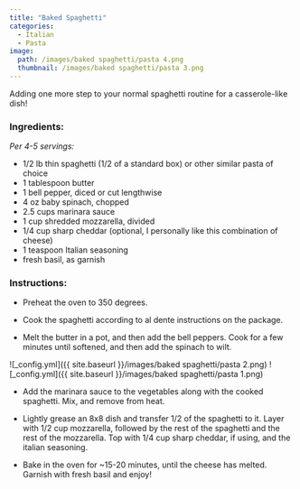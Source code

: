 ```yaml
---
title: "Baked Spaghetti"
categories:
  - Italian
  - Pasta
image:
  path: /images/baked spaghetti/pasta 4.png
  thumbnail: /images/baked spaghetti/pasta 3.png
---
```


Adding one more step to your normal spaghetti routine for a casserole-like dish!

### Ingredients:

_Per 4-5 servings:_

* 1/2 lb thin spaghetti (1/2 of a standard box) or other similar pasta of choice
* 1 tablespoon butter
* 1 bell pepper, diced or cut lengthwise
* 4 oz baby spinach, chopped
* 2.5 cups marinara sauce
* 1 cup shredded mozzarella, divided
* 1/4 cup sharp cheddar (optional, I personally like this combination of cheese)
* 1 teaspoon Italian seasoning
* fresh basil, as garnish


### Instructions:

* Preheat the oven to 350 degrees.

* Cook the spaghetti according to al dente instructions on the package.

* Melt the butter in a pot, and then add the bell peppers. Cook for a few minutes until softened, and then add the spinach to wilt. 

![_config.yml]({{ site.baseurl }}/images/baked spaghetti/pasta 2.png)
![_config.yml]({{ site.baseurl }}/images/baked spaghetti/pasta 1.png)

* Add the marinara sauce to the vegetables along with the cooked spaghetti. Mix, and remove from heat.

* Lightly grease an 8x8 dish and transfer 1/2 of the spaghetti to it. Layer with 1/2 cup mozzarella, followed by the rest of the spaghetti and the rest of the mozzarella. Top with 1/4 cup sharp cheddar, if using, and the italian seasoning. 

* Bake in the oven for ~15-20 minutes, until the cheese has melted. Garnish with fresh basil and enjoy!
